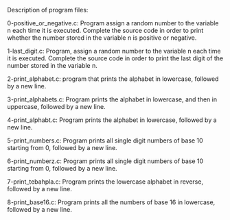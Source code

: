 Description of program files:

0-positive_or_negative.c: Program assign a random number to the variable n each time it is executed. Complete the source code in order to print whether the number stored in the variable n is positive or negative.

1-last_digit.c: Program, assign a random number to the variable n each time it is executed. Complete the source code in order to print the last digit of the number stored in the variable n.

2-print_alphabet.c:  program that prints the alphabet in lowercase, followed by a new line.

3-print_alphabets.c: Program prints the alphabet in lowercase, and then in uppercase, followed by a new line.

4-print_alphabt.c: Program prints the alphabet in lowercase, followed by a new line.

5-print_numbers.c: Program prints all single digit numbers of base 10 starting from 0, followed by a new line.

6-print_numberz.c: Program prints all single digit numbers of base 10 starting from 0, followed by a new line.

7-print_tebahpla.c: Program prints the lowercase alphabet in reverse, followed by a new line.

8-print_base16.c: Program prints all the numbers of base 16 in lowercase, followed by a new line.

